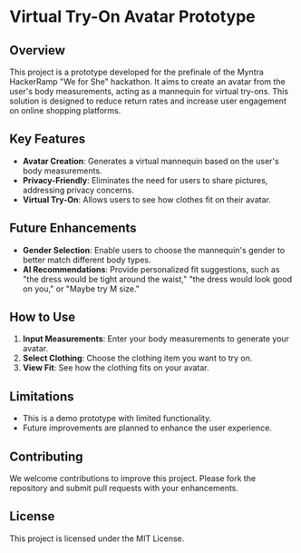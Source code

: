 # Virtual Try-On Avatar Prototype

## Overview
This project is a prototype developed for the prefinale of the Myntra HackerRamp "We for She" hackathon. It aims to create an avatar from the user's body measurements, acting as a mannequin for virtual try-ons. This solution is designed to reduce return rates and increase user engagement on online shopping platforms.

## Key Features
- **Avatar Creation**: Generates a virtual mannequin based on the user's body measurements.
- **Privacy-Friendly**: Eliminates the need for users to share pictures, addressing privacy concerns.
- **Virtual Try-On**: Allows users to see how clothes fit on their avatar.

## Future Enhancements
- **Gender Selection**: Enable users to choose the mannequin's gender to better match different body types.
- **AI Recommendations**: Provide personalized fit suggestions, such as "the dress would be tight around the waist," "the dress would look good on you," or "Maybe try M size."

## How to Use
1. **Input Measurements**: Enter your body measurements to generate your avatar.
2. **Select Clothing**: Choose the clothing item you want to try on.
3. **View Fit**: See how the clothing fits on your avatar.

## Limitations
- This is a demo prototype with limited functionality.
- Future improvements are planned to enhance the user experience.

## Contributing
We welcome contributions to improve this project. Please fork the repository and submit pull requests with your enhancements.

## License
This project is licensed under the MIT License.



